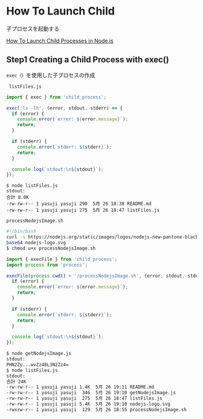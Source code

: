 # How To Launch Child

子プロセスを起動する

[How To Launch Child Processes in Node.js](https://www.digitalocean.com/community/tutorials/how-to-launch-child-processes-in-node-js)

## Step1  Creating a Child Process with exec()

`exec（）`を使用した子プロセスの作成

` listFiles.js`
```js
import { exec } from 'child_process';

exec('ls -lh', (error, stdout, stderr) => {
  if (error) {
    console.error(`error: ${error.message}`);
    return;
  }

  if (stderr) {
    console.error(`stderr: ${stderr}`);
    return;
  }

  console.log(`stdout:\n${stdout}`);
});
```

```shell
$ node listFiles.js
stdout:
合計 8.0K
-rw-rw-r-- 1 yasuji yasuji 290  5月 26 18:38 README.md
-rw-rw-r-- 1 yasuji yasuji 275  5月 26 18:47 listFiles.js
```

`processNodejsImage.sh`

```sh
#!/bin/bash
curl -s https://nodejs.org/static/images/logos/nodejs-new-pantone-black.svg > nodejs-logo.svg
base64 nodejs-logo.svg
$ chmod u+x processNodejsImage.sh
```

```js
import { execFile } from 'child_process';
import process from 'process';

execFile(process.cwd() + '/processNodejsImage.sh', (error, stdout, stderr) => {
  if (error) {
    console.error(`error: ${error.message}`);
    return;
  }

  if (stderr) {
    console.error(`stderr: ${stderr}`);
    return;
  }

  console.log(`stdout:\n${stdout}`);
});
```

```sh
$ node getNodejsImage.js
stdout:
PHN2Zy...wvZz48L3N2Zz4=
$ node listFiles.js
stdout:
合計 24K
-rw-rw-r-- 1 yasuji yasuji 1.4K  5月 26 19:11 README.md
-rw-rw-r-- 1 yasuji yasuji  346  5月 26 19:10 getNodejsImage.js
-rw-rw-r-- 1 yasuji yasuji  275  5月 26 18:47 listFiles.js
-rw-rw-r-- 1 yasuji yasuji 5.4K  5月 26 19:10 nodejs-logo.svg
-rwxrw-r-- 1 yasuji yasuji  129  5月 26 18:55 processNodejsImage.sh
```

